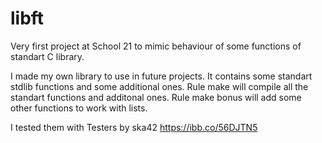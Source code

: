 # libft
Very first project at School 21 to mimic behaviour of some functions of standart C library.

I made my own library to use in future projects. It contains some standart stdlib functions and some additional ones.
Rule make will compile all the standart functions and additonal ones. 
Rule make bonus will add some other functions to work with lists.

I tested them with Testers by ska42 
https://ibb.co/56DJTN5
